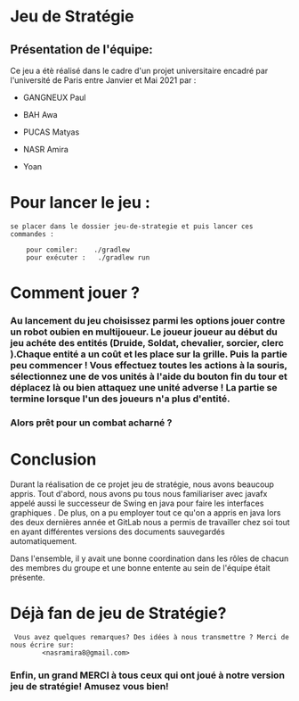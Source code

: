 # Jeu de Stratégie 

## Présentation de l'équipe:
 Ce jeu a étè réalisé dans le cadre d'un projet universitaire encadré par l'université de Paris entre Janvier et Mai 2021 par :  
 
 * GANGNEUX Paul    

 * BAH Awa   
          
 * PUCAS Matyas   
  
 * NASR Amira 

 * Yoan
 
 

# Pour lancer le jeu : 
 
    se placer dans le dossier jeu-de-strategie et puis lancer ces commandes :
         
        pour comiler:    ./gradlew 
        pour exécuter :   ./gradlew run
# Comment jouer ?
### Au lancement du jeu choisissez parmi les options jouer contre un robot oubien en multijoueur. Le joueur joueur au début du jeu achéte des entités (Druide, Soldat, chevalier, sorcier, clerc ).Chaque entité a un coût et les place sur la grille. Puis la partie peu commencer ! Vous effectuez toutes les actions à la souris, sélectionnez une de vos unités à l'aide du bouton fin du tour et déplacez là ou bien attaquez une unité adverse ! La partie se termine lorsque l'un des joueurs n'a plus d'entité. 
### Alors prêt pour un combat acharné ?

# Conclusion

Durant la réalisation de ce projet jeu de stratégie, nous avons beaucoup appris. Tout d'abord, nous avons pu tous nous familiariser avec javafx appelé aussi le successeur de Swing en java pour faire les interfaces graphiques .
De plus, on a pu employer tout ce qu'on a appris en java lors des deux dernières année et GitLab nous a permis de travailler chez soi tout en ayant différentes versions des documents sauvegardés automatiquement.

Dans l'ensemble, il y avait une bonne coordination dans les rôles de chacun des membres du groupe et une bonne entente au sein de l'équipe était présente.

# Déjà fan de jeu de Stratégie?
   
  
     Vous avez quelques remarques? Des idées à nous transmettre ? Merci de nous écrire sur:
			<nasramira8@gmail.com>
			
### Enfin, un grand MERCI à tous ceux qui ont joué à notre version jeu de stratégie! Amusez vous bien!

